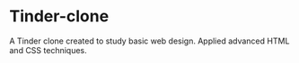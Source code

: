 # Tinder-clone
A Tinder clone created to study basic web design.
Applied advanced HTML and CSS techniques.
